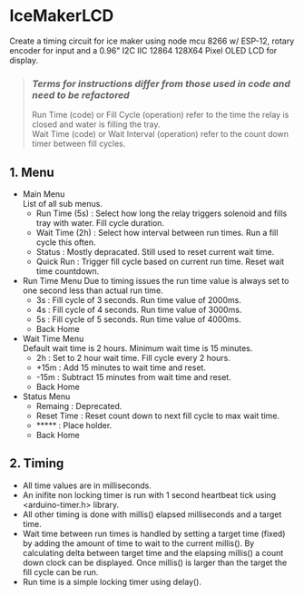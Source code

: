 # IceMakerLCD
Create a timing circuit for ice maker using node mcu 8266 w/ ESP-12, rotary encoder for input and a 0.96" I2C IIC 12864 128X64 Pixel OLED LCD for display.  

>### ***Terms for instructions differ from those used in code and need to be refactored***    
> Run Time (code) or Fill Cycle (operation) refer to the time the relay is closed and water is filling the tray.  
> Wait Time (code) or Wait Interval (operation) refer to the count down timer between fill cycles.  
## 1. Menu  
  - Main Menu  
    List of all sub menus.
    - Run Time (5s) : Select how long the relay triggers solenoid and fills tray with water. Fill cycle duration.
    - Wait Time (2h) : Select how interval between run times. Run a fill cycle this often. 
    - Status : Mostly depracated. Still used to reset current wait time.
    - Quick Run : Trigger fill cycle based on current run time. Reset wait time countdown.
  - Run Time Menu 
    Due to timing issues the run time value is always set to one second less than actual run time.
    - 3s : Fill cycle of 3 seconds. Run time value of 2000ms.  
    - 4s : Fill cycle of 4 seconds. Run time value of 3000ms.  
    - 5s : Fill cycle of 5 seconds. Run time value of 4000ms.  
    - Back Home  
  - Wait Time Menu  
    Default wait time is 2 hours. Minimum wait time is 15 minutes.  
    - 2h : Set to 2 hour wait time. Fill cycle every 2 hours.  
    - +15m : Add 15 minutes to wait time and reset.  
    - -15m : Subtract 15 minutes from wait time and reset.  
    - Back Home 
  - Status Menu  
    - Remaing : Deprecated.  
    - Reset Time : Reset count down to next fill cycle to max wait time.
    - ***** : Place holder.  
    - Back Home  
  
## 2. Timing  
  - All time values are in milliseconds.  
  - An inifite non locking timer is run with 1 second heartbeat tick using <arduino-timer.h> library.
  - All other timing is done with millis() elapsed milliseconds and a target time.
  - Wait time between run times is handled by setting a target time (fixed) by adding the amount of time to wait to the current millis(). By calculating delta between target time and the elapsing millis() a count down clock can be displayed. Once millis() is larger than the target the fill cycle can be run.  
  - Run time is a simple locking timer using delay().  

